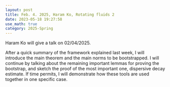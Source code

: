 ```yaml
---
layout: post
title: Feb. 4. 2025, Haram Ko, Rotating fluids 2
date: 2023-05-18 19:27:58
use_math: true
category: 2025-Spring
---
```

 
Haram Ko will give a talk on 02/04/2025.

After a quick summary of the framework explained last week, I will introduce the main theorem and the main norms to be bootstrapped. I will continue by talking about the remaining important lemmas for proving the bootstrap, and sketch the proof of the most important one, dispersive decay estimate. If time permits, I will demonstrate how these tools are used together in one specific case.
